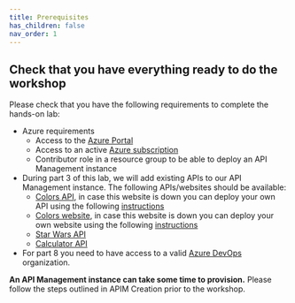 ```yaml
---
title: Prerequisites
has_children: false
nav_order: 1
---
```



## Check that you have everything ready to do the workshop

Please check that you have the following requirements to complete the hands-on lab:

- Azure requirements
  - Access to the [Azure Portal](https://www.portal.azure.com)
  - Access to an active [Azure subscription](https://portal.azure.com/#blade/Microsoft_Azure_Billing/SubscriptionsBlade)
  - Contributor role in a resource group to be able to deploy an API Management instance
- During part 3 of this lab, we will add existing APIs to our API Management instance. The following APIs/websites should be available:
  - [Colors API](https://apimlab-4fc0822-aca-coloursapi.yellowbay-6569e576.westeurope.azurecontainerapps.io/swagger/v1/swagger.json), in case this website is down you can deploy your own API using the following [instructions](../10-additionalTopics/apimanagement-10-2-containerinstance.md)
  - [Colors website](https://apimlab-4fc0822-aca-coloursweb.yellowbay-6569e576.westeurope.azurecontainerapps.io/), in case this website is down you can deploy your own website using the following [instructions](../10-additionalTopics/apimanagement-10-2-containerinstance.md)
  - [Star Wars API](https://apimlab-4fc0822-aca-swapi.yellowbay-6569e576.westeurope.azurecontainerapps.io/)
  - [Calculator API](https://apimlab-4fc0822-aca-calcapi.yellowbay-6569e576.westeurope.azurecontainerapps.io/calcapi.json)
- For part 8 you need to have access to a valid [Azure DevOps](https://dev.azure.com) organization.

**An API Management instance can take some time to provision.** Please follow the steps outlined in APIM Creation prior to the workshop.